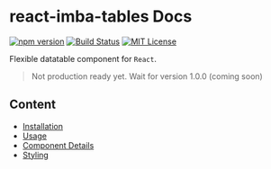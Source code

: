 # react-imba-tables Docs

<!--[![Travis][build-badge]][build]
#[![npm package][npm-badge]][npm]
#[![Coveralls][coveralls-badge]][coveralls]-->

[![npm version](https://badge.fury.io/js/react-imba-tables.svg)](https://badge.fury.io/js/react-imba-tables)
[![Build Status](https://travis-ci.org/schoedav/react-imba-tables.svg?branch=master)](https://travis-ci.org/schoedav/react-imba-tables)
[![MIT License][license-image]][license-url]

Flexible datatable component for `React`.

> Not production ready yet. Wait for version 1.0.0 (coming soon)

## Content

* [Installation](Installation.md)
* [Usage](Usage.md)
* [Component Details](ComponentDetails.md)
* [Styling](Styling.md)

[license-image]: http://img.shields.io/badge/license-MIT-blue.svg?style=flat
[license-url]: LICENSE

[build-badge]: https://img.shields.io/travis/user/repo/master.png?style=flat-square
[build]: https://travis-ci.org/user/repo

[npm-badge]: https://img.shields.io/npm/v/npm-package.png?style=flat-square
[npm]: https://www.npmjs.com/package/react-imba-tables

[coveralls-badge]: https://img.shields.io/coveralls/user/repo/master.png?style=flat-square
[coveralls]: https://coveralls.io/github/user/repo
